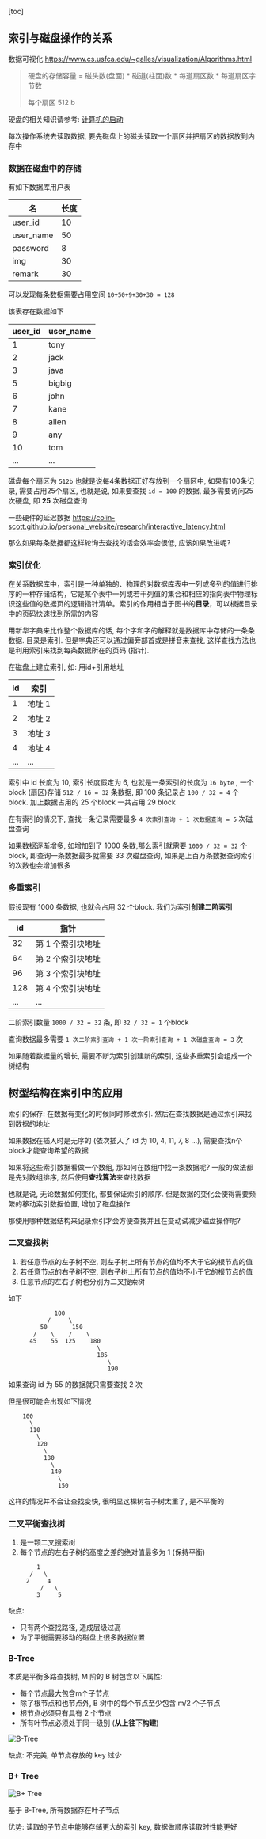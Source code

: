 [toc]

## 索引与磁盘操作的关系



数据可视化 https://www.cs.usfca.edu/~galles/visualization/Algorithms.html



>  硬盘的存储容量 = 磁头数(盘面) * 磁道(柱面)数 * 每道扇区数 * 每道扇区字节数  
>
> 每个扇区 512 b

硬盘的相关知识请参考: [计算机的启动](../../../Base/汇编/计算机的启动.md)

每次操作系统去读取数据, 要先磁盘上的磁头读取一个扇区并把扇区的数据放到内存中



### 数据在磁盘中的存储

有如下数据库用户表

| 名        | 长度 |
| --------- | ---- |
| user_id   | 10   |
| user_name | 50   |
| password  | 8    |
| img       | 30   |
| remark    | 30   |

可以发现每条数据需要占用空间 `10+50+9+30+30 = 128`



该表存在数据如下

| user_id | user_name |
| ------- | --------- |
| 1       | tony      |
| 2       | jack      |
| 3       | java      |
| 5       | bigbig    |
| 6       | john      |
| 7       | kane      |
| 8       | allen     |
| 9       | any       |
| 10      | tom       |
| ...     | ...       |



磁盘每个扇区为 `512b` 也就是说每4条数据正好存放到一个扇区中, 如果有100条记录, 需要占用25个扇区, 也就是说, 如果要查找 `id = 100` 的数据, 最多需要访问25次硬盘, 即 **25** 次磁盘查询

一些硬件的延迟数据 https://colin-scott.github.io/personal_website/research/interactive_latency.html

那么如果每条数据都这样轮询去查找的话会效率会很低, 应该如果改进呢?



### 索引优化



在关系数据库中，索引是一种单独的、物理的对数据库表中一列或多列的值进行排序的一种存储结构，它是某个表中一列或若干列值的集合和相应的指向表中物理标识这些值的数据页的逻辑指针清单。索引的作用相当于图书的**目录**，可以根据目录中的页码快速找到所需的内容



用新华字典来比作整个数据库的话, 每个字和字的解释就是数据库中存储的一条条数据. 目录是索引. 但是字典还可以通过偏旁部首或是拼音来查找, 这样查找方法也是利用索引来找到每条数据所在的页码 (指针).



在磁盘上建立索引, 如: 用id+引用地址

| id   | 索引   |
| ---- | ------ |
| 1    | 地址 1 |
| 2    | 地址 2 |
| 3    | 地址 3 |
| 4    | 地址 4 |
| ...  | ...    |

索引中 id 长度为 10, 索引长度假定为 6, 也就是一条索引的长度为 `16 byte` , 一个block (扇区)存储 `512 / 16 = 32` 条数据, 即 100 条记录占 `100 / 32 = 4` 个 block. 加上数据占用的 25 个block 一共占用 29 block



在有索引的情况下, 查找一条记录需要最多 `4 次索引查询 + 1 次数据查询 = 5` 次磁盘查询



如果数据逐渐增多, 如增加到了 1000 条数,那么索引就需要 `1000 / 32 = 32` 个 block, 即查询一条数据最多就需要 33 次磁盘查询, 如果是上百万条数据查询索引的次数也会增加很多



### 多重索引



假设现有 1000 条数据, 也就会占用 32 个block. 我们为索引**创建二阶索引**

| id   | 指针              |
| ---- | ----------------- |
| 32   | 第 1 个索引块地址 |
| 64   | 第 2 个索引块地址 |
| 96   | 第 3 个索引块地址 |
| 128  | 第 4 个索引块地址 |
| ...  | ...               |

二阶索引数量 `1000 / 32 = 32` 条, 即 `32 / 32 = 1` 个block

查询数据最多需要 `1 次二阶索引查询 + 1 次一阶索引查询 + 1 次磁盘查询 = 3` 次



如果随着数据量的增长, 需要不断为索引创建新的索引, 这些多重索引会组成一个树结构



## 树型结构在索引中的应用



索引的保存: 在数据有变化的时候同时修改索引. 然后在查找数据是通过索引来找到数据的地址

如果数据在插入时是无序的 (依次插入了 id 为 10, 4, 11, 7, 8 ...), 需要查找n个block才能查询希望的数据

如果将这些索引数据看做一个数组, 那如何在数组中找一条数据呢? 
一般的做法都是先对数组排序, 然后使用**查找算法**来查找数据

也就是说, 无论数据如何变化, 都要保证索引的顺序. 但是数据的变化会使得需要频繁的移动索引数据位置, 增加了磁盘操作



那使用哪种数据结构来记录索引才会方便查找并且在变动试减少磁盘操作呢?



### 二叉查找树



1. 若任意节点的左子树不空, 则左子树上所有节点的值均不大于它的根节点的值
2. 若任意节点的右子树不空, 则右子树上所有节点的值均不小于它的根节点的值
3. 任意节点的左右子树也分别为二叉搜索树



如下

```
		   	 100
		   /     \
		 50		  150
	   /    \    /    \
	  45    55  125    180
	  					 \
	  					 185
	  					 	\
	  					 	190
```



如果查询 id 为 55 的数据就只需要查找 2 次



但是很可能会出现如下情况

```
    100
      \
      110
      	\
      	120
      	  \
      	  130
      	    \
      	    140
      	      \
      	      150
```

这样的情况并不会让查找变快, 很明显这棵树右子树太重了, 是不平衡的



###  二叉平衡查找树



1. 是一颗二叉搜索树
2. 每个节点的左右子树的高度之差的绝对值最多为 1 (保持平衡)



```
		1
	  /   \
	 2     4
	 	 /   \
	 	3	  5
```



缺点:

- 只有两个查找路径, 造成层级过高
- 为了平衡需要移动的磁盘上很多数据位置



### B-Tree



本质是平衡多路查找树, M 阶的 B 树包含以下属性:

- 每个节点最大包含m个子节点
- 除了根节点和也节点外, B 树中的每个节点至少包含 m/2 个子节点
- 根节点必须只有具有 2 个节点
- 所有叶节点必须处于同一级别 (**从上往下构建**)

![B-Tree](res/btree.png)



缺点: 不完美, 单节点存放的 key 过少



### B+ Tree



![B+ Tree](res/b+tree.png)



基于 B-Tree, 所有数据存在叶子节点

优势: 读取的子节点中能够存储更大的索引 key, 数据做顺序读取时性能更好

